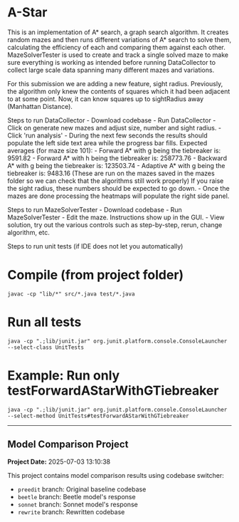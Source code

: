 # A-Star
This is an implementation of A* search, a graph search algorithm. It creates random mazes and then runs different variations of A* search to solve them, calculating the efficiency of each and comparing them against each other. MazeSolverTester is used to create and track a single solved maze to make sure everything is working as intended before running DataCollector to collect large scale data spanning many different mazes and variations.

For this submission we are adding a new feature, sight radius. Previously, the algorithm only knew the contents of squares which it had been adjacent to at some point. Now, it can know squares up to sightRadius away (Manhattan Distance).

Steps to run DataCollector
    - Download codebase
    - Run DataCollector
    - Click on generate new mazes and adjust size, number and sight radius.
    - Click 'run analysis'
    - During the next few seconds the results should populate the left side text area while the progress bar fills.
        Expected averages (for maze size 101): 
        - Forward A* with g being the tiebreaker is: 9591.82
        - Forward A* with h being the tiebreaker is: 258773.76
        - Backward A* with g being the tiebreaker is: 123503.74
        - Adaptive A* with g being the tiebreaker is: 9483.16
        (These are run on the mazes saved in the mazes folder so we can check that the algorithms still work properly)
        If you raise the sight radius, these numbers should be expected to go down.
    - Once the mazes are done processing the heatmaps will populate the right side panel.


Steps to run MazeSolverTester
    - Download codebase
    - Run MazeSolverTester
    - Edit the maze. Instructions show up in the GUI.
    - View solution, try out the various controls such as step-by-step, rerun, change algorithm, etc.

Steps to run unit tests (if IDE does not let you automatically)
# Compile (from project folder)
    javac -cp "lib/*" src/*.java test/*.java
# Run all tests
    java -cp ".;lib/junit.jar" org.junit.platform.console.ConsoleLauncher --select-class UnitTests
# Example: Run only testForwardAStarWithGTiebreaker
    java -cp ".;lib/junit.jar" org.junit.platform.console.ConsoleLauncher --select-method UnitTests#testForwardAStarWithGTiebreaker

---

## Model Comparison Project

**Project Date:** 2025-07-03 13:10:38

This project contains model comparison results using codebase switcher:

- `preedit` branch: Original baseline codebase
- `beetle` branch: Beetle model's response
- `sonnet` branch: Sonnet model's response
- `rewrite` branch: Rewritten codebase
